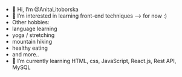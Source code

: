 - 👋 Hi, I’m @AnitaLitoborska
- 👀 I’m interested in learning front-end techniques --> for now :)
- Other hobbies:
- language learning
- yoga / stretching
- mountain hiking
- healthy eating
- and more..
- 🌱 I’m currently learning HTML, css, JavaScript, React.js, Rest API, MySQL

<!---
AnitaLitoborska/AnitaLitoborska is a ✨ special ✨ repository because its `README.md` (this file) appears on your GitHub profile.
You can click the Preview link to take a look at your changes.
--->
